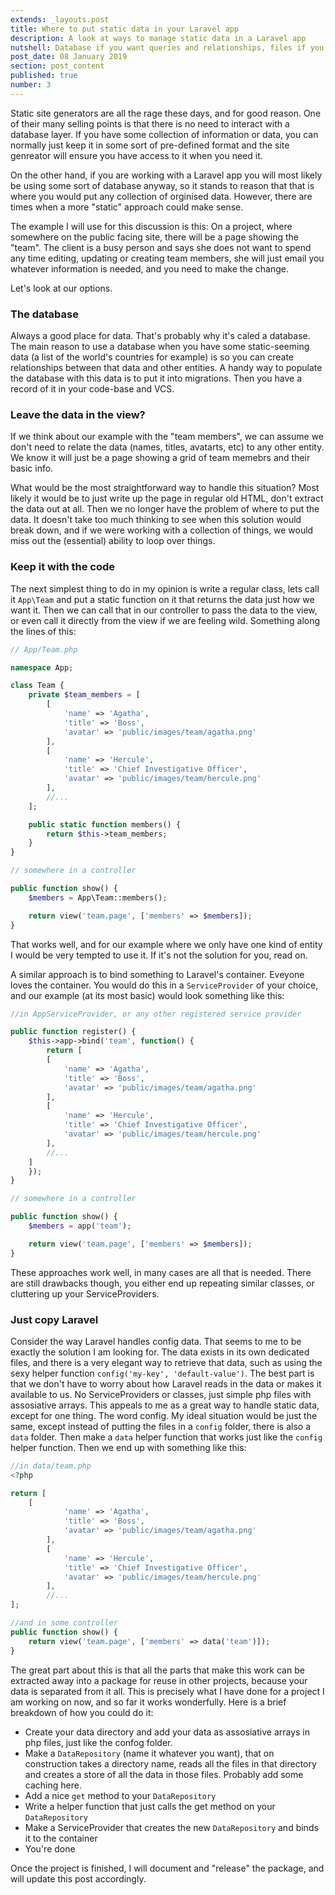 ```yaml
---
extends: _layouts.post
title: Where to put static data in your Laravel app
description: A look at ways to manage static data in a Laravel app
nutshell: Database if you want queries and relationships, files if you want simplicity and version control. There are many ways to tackle this, here are a few.
post_date: 08 January 2019
section: post_content
published: true
number: 3
---
```


Static site generators are all the rage these days, and for good reason. One of their many selling points is that there is no need to interact with a database layer. If you have some collection of information or data, you can normally just keep it in some sort of pre-defined format and the site genreator will ensure you have access to it when you need it.

On the other hand, if you are working with a Laravel app you will most likely be using some sort of database anyway, so it stands to reason that that is where you would put any collection of orginised data. However, there are times when a more "static" approach could make sense.

The example I will use for this discussion is this: On a project, where somewhere on the public facing site, there will be a page showing the "team". The client is a busy person and says she does not want to spend any time editing, updating or creating team members, she will just email you whatever information is needed, and you need to make the change.

Let's look at our options.

<h3 class="heading">The database</h3>

Always a good place for data. That's probably why it's caled a database. The main reason to use a database when you have some static-seeming data (a list of the world's countries for example) is so you can create relationships between that data and other entities. A handy way to populate the database with this data is to put it into migrations. Then you have a record of it in your code-base and VCS.

<h3 class="heading">Leave the data in the view?</h3>

If we think about our example with the "team members", we can assume we don't need to relate the data (names, titles, avatarts, etc) to any other entity. We know it will just be a page showing a grid of team memebrs and their basic info.

What would be the most straightforward way to handle this situation? Most likely it would be to just write up the page in regular old HTML, don't extract the data out at all. Then we no longer have the problem of where to put the data. It doesn't take too much thinking to see when this solution would break down, and if we were working with a collection of things, we would miss out the (essential) ability to loop over things.

<h3 class="heading">Keep it with the code</h3>

The next simplest thing to do in my opinion is write a regular class, lets call it `App\Team` and put a static function on it that returns the data just how we want it. Then we can call that in our controller to pass the data to the view, or even call it directly from the view if we are feeling wild. Something along the lines of this:

```php
// App/Team.php

namespace App;

class Team {
    private $team_members = [
        [
            'name' => 'Agatha',
            'title' => 'Boss',
            'avatar' => 'public/images/team/agatha.png'
        ],
        [
            'name' => 'Hercule',
            'title' => 'Chief Investigative Officer',
            'avatar' => 'public/images/team/hercule.png'
        ],
        //...
    ];

    public static function members() {
        return $this->team_members;
    }
}

// somewhere in a controller

public function show() {
    $members = App\Team::members();

    return view('team.page', ['members' => $members]);
}
```

That works well, and for our example where we only have one kind of entity I would be very tempted to use it. If it's not the solution for you, read on.

A similar approach is to bind something to Laravel's container. Eveyone loves the container. You would do this in a `ServiceProvider` of your choice, and our example (at its most basic) would look something like this:

```php
//in AppServiceProvider, or any other registered service provider

public function register() {
    $this->app->bind('team', function() {
        return [
        [
            'name' => 'Agatha',
            'title' => 'Boss',
            'avatar' => 'public/images/team/agatha.png'
        ],
        [
            'name' => 'Hercule',
            'title' => 'Chief Investigative Officer',
            'avatar' => 'public/images/team/hercule.png'
        ],
        //...
    ]
    });
}

// somewhere in a controller

public function show() {
    $members = app('team');

    return view('team.page', ['members' => $members]);
}
```

These approaches work well, in many cases are all that is needed. There are still drawbacks though, you either end up repeating similar classes, or cluttering up your ServiceProviders.

<h3 class="heading">Just copy Laravel</h3>

Consider the way Laravel handles config data. That seems to me to be exactly the solution I am looking for. The data exists in its own dedicated files, and there is a very elegant way to retrieve that data, such as using the sexy helper function `config('my-key', 'default-value')`. The best part is that we don't have to worry about how Laravel reads in the data or makes it available to us. No ServiceProviders or classes, just simple php files with assosiative arrays. This appeals to me as a great way to handle static data, except for one thing. The word config. My ideal situation would be just the same, except instead of putting the files in a `config` folder, there is also a `data` folder. Then make a `data` helper function that works just like the `config` helper function. Then we end up with something like this:

```php
//in data/team.php
<?php

return [
    [
            'name' => 'Agatha',
            'title' => 'Boss',
            'avatar' => 'public/images/team/agatha.png'
        ],
        [
            'name' => 'Hercule',
            'title' => 'Chief Investigative Officer',
            'avatar' => 'public/images/team/hercule.png'
        ],
        //...
];

//and in some controller
public function show() {
    return view('team.page', ['members' => data('team')]);
}
```

The great part about this is that all the parts that make this work can be extracted away into a package for reuse in other projects, because your data is separated from it all. This is precisely what I have done for a project I am working on now, and so far it works wonderfully. Here is a brief breakdown of how you could do it:

- Create your data directory and add your data as assosiative arrays in php files, just like the confog folder.
- Make a `DataRepository` (name it whatever you want), that on construction takes a directory name, reads all the files in that directory and creates a store of all the data in those files. Probably add some caching here.
- Add a nice `get` method to your `DataRepository`
- Write a helper function that just calls the get method on your `DataRepository`
- Make a ServiceProvider that creates the new `DataRepository` and binds it to the container
- You're done

Once the project is finished, I will document and "release" the package, and will update this post accordingly.
